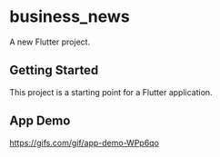# business_news

A new Flutter project.

## Getting Started

This project is a starting point for a Flutter application.

## App Demo

https://gifs.com/gif/app-demo-WPp6qo

